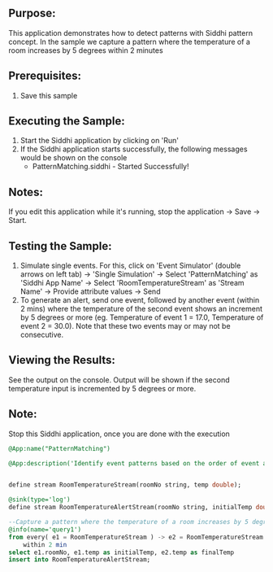 

## Purpose:
This application demonstrates how to detect patterns with Siddhi pattern concept. In the sample we capture a pattern where the temperature of a room increases by 5 degrees within 2 minutes

## Prerequisites:
1. Save this sample

## Executing the Sample:
1. Start the Siddhi application by clicking on 'Run'
2. If the Siddhi application starts successfully, the following messages would be shown on the console
    * PatternMatching.siddhi - Started Successfully!

## Notes:
If you edit this application while it's running, stop the application -> Save -> Start.

## Testing the Sample:
1. Simulate single events. For this, click on 'Event Simulator' (double arrows on left tab) -> 'Single Simulation' -> Select 'PatternMatching' as 'Siddhi App Name' -> Select 'RoomTemperatureStream' as 'Stream Name' -> Provide attribute values -> Send
2. To generate an alert, send one event, followed by another event (within 2 mins) where the temperature of the second event shows an increment by 5 degrees or more (eg. Temperature of event 1 = 17.0, Temperature of event 2 = 30.0). Note that these two events may or may not be consecutive.

## Viewing the Results:
See the output on the console. Output will be shown if the second temperature input is incremented by 5 degrees or more.

## Note:
Stop this Siddhi application, once you are done with the execution


```sql
@App:name("PatternMatching")

@App:description('Identify event patterns based on the order of event arrival')


define stream RoomTemperatureStream(roomNo string, temp double);

@sink(type='log')
define stream RoomTemperatureAlertStream(roomNo string, initialTemp double, finalTemp double);

--Capture a pattern where the temperature of a room increases by 5 degrees within 2 minutes
@info(name='query1')
from every( e1 = RoomTemperatureStream ) -> e2 = RoomTemperatureStream [e1.roomNo == roomNo and (e1.temp + 5.0) <= temp]
    within 2 min
select e1.roomNo, e1.temp as initialTemp, e2.temp as finalTemp
insert into RoomTemperatureAlertStream;
```